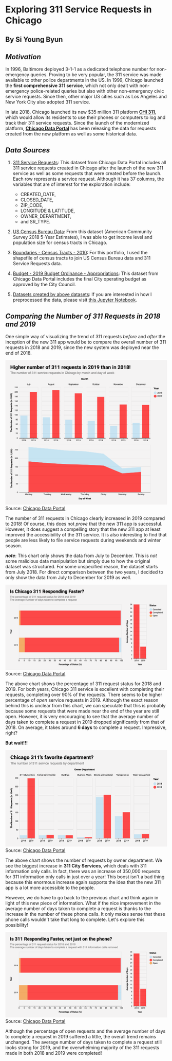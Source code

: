 # Exploring 311 Service Requests in Chicago
## By Si Young Byun

## *Motivation*

In 1996, Baltimore deployed 3-1-1 as a dedicated telephone number for
non-emergency queries. Proving to be very popular, the 311 service was made
available to other police departments in the US. In 1999, Chicago launched the
__first comprehensive 311 service__, which not only dealt with non-emergency
police-related queries but also with other non-emergency civic service requests.
Since then, other major US cities such as Los Angeles and New York City also
adopted 311 service.

In late 2018, Chicago launched its new $35 million 311 platform [__CHI 311__](
https://311.chicago.gov/s/?language=en_US), which would allow its residents to
use their phones or computers to log and track their 311 service requests. Since
the launch of the modernized platform, [__Chicago Data Portal__](
https://data.cityofchicago.org/Service-Requests/311-Service-Requests/v6vf-nfxy) 
has been releasing the data for requests created from the new platform as well
as some historical data. 

## *Data Sources*

1. [311 Service Requests](https://data.cityofchicago.org/Service-Requests/311-Service-Requests/v6vf-nfxy): This dataset from Chicago Data Portal includes all 311 service
requests created in Chicago after the launch of the new 311 service as well as
some requests that were created before the launch. Each row represents a service 
request. Although it has 37 columns, the variables that are of interest for the
exploration include:
    - CREATED_DATE,
    - CLOSED_DATE,
    - ZIP_CODE,
    - LONGITUDE & LATITUDE,
    - OWNER_DEPARTMENT,
    - and SR_TYPE. 

2. [US Census Bureau Data](https://www.census.gov/):
From this dataset (American Community Survey 2018 5-Year Estimates),
I was able to get income level and population size for census tracts in Chicago.

3. [Boundaries - Census Tracts - 2010](https://data.cityofchicago.org/Facilities-Geographic-Boundaries/Boundaries-Census-Tracts-2010/5jrd-6zik):
For this portfolio, I used the shapefile of census tracts to join US Census
Bureau data and 311 Service Requests data.

4. [Budget - 2019 Budget Ordinance - Appropriations](https://data.cityofchicago.org/Administration-Finance/Budget-2019-Budget-Ordinance-Appropriations/h9rt-tsn7):
This dataset from Chicago Data Portal includes the final City operating budget as approved by the City Council.

5. [Datasets created by above datasets](https://github.com/siyoungbyun/311-requests-dataviz/tree/master/data): If you are interested in how I preprocessed the data, please visit [this Jupyter Notebook](https://github.com/siyoungbyun/311-requests-dataviz/blob/master/data_preprocessing.ipynb).

## *Comparing the Number of 311 Requests in 2018 and 2019*

One simple way of visualizing the trend of 311 requests *before* and *after* the inception of
the new 311 app would be to compare the overall number of 311 requests in 2018
and 2019, since the new system was deployed near the end of 2018.

![request_count](images/request_number_viz.png)
Source: [Chicago Data Portal](https://data.cityofchicago.org/Service-Requests/311-Service-Requests/v6vf-nfxy)
 
The number of 311 requests in Chicago clearly increased in 2019 compared to 2018! Of course, this does not *prove* that the new 311 app is successful. However, it does suggest a compelling story that the new 311 app at least improved the accessibility of the 311 service. It is also interesting to find that people are less likely to file service requests during weekends and winter season.

__*note*__: This chart only shows the data from July to December. This is *not* some malicious data manipulation but simply due to how the original dataset was structured. For some unspecified reason, the dataset starts from July 2018. For direct comparison between the two years, I decided to only show the data from July to December for 2019 as well.

![days_taken](images/days_taken_viz.png)
Source: [Chicago Data Portal](https://data.cityofchicago.org/Service-Requests/311-Service-Requests/v6vf-nfxy)

The above chart shows the percentage of 311 request status for 2018 and 2019. For both years, Chicago 311 service is excellent with completing their requests, completing over 90% of the requests. There seems to be higher percentage of *open* service requests in 2019. Although the exact reason behind this is unclear from this chart, we can speculate that this is probably because some requests that were made near the end of the year are still open. However, it is very encouraging to see that the average number of days taken to complete a request in 2019 dropped significantly from that of 2018. On average, it takes around __6 days__ to complete a request. Impressive, right?

__But wait!!!__

![by_dept](images/dept_viz.png)
Source: [Chicago Data Portal](https://data.cityofchicago.org/Service-Requests/311-Service-Requests/v6vf-nfxy)

The above chart shows the number of requests by owner department. We see the
biggest increase in __311 City Services__, which deals with 311 information only
calls. In fact, there was an increase of 350,000 requests for 311 information
only calls in just over a year! This boost isn't a bad thing because this enormous
increase again supports the idea that the new 311 app is a lot more accessible to
the people. 

However, we do have to go back to the previous chart and think again in light of
this new piece of information. What if the nice improvement in the average number of days
taken to complete a request is thanks to the increase in the number of these phone calls.
It only makes sense that these phone calls wouldn't take that long to complete.
Let's explore this possibility!

![days_taken2](images/days_taken2_viz.png)
Source: [Chicago Data Portal](https://data.cityofchicago.org/Service-Requests/311-Service-Requests/v6vf-nfxy)

Although the percentage of open requests and the average number of days to
complete a request in 2019 suffered a little, the overall trend remains unchanged.
The average number of days taken to complete a request still looks strong for 2019,
and the overwhelming majority of the 311 requests made in both 2018 and 2019 were
completed!

